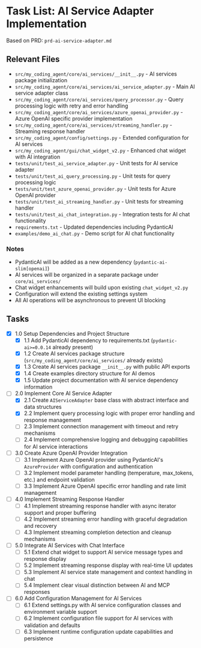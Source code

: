 # Task List: AI Service Adapter Implementation

Based on PRD: `prd-ai-service-adapter.md`

## Relevant Files

- `src/my_coding_agent/core/ai_services/__init__.py` - AI services package initialization
- `src/my_coding_agent/core/ai_services/ai_service_adapter.py` - Main AI service adapter class
- `src/my_coding_agent/core/ai_services/query_processor.py` - Query processing logic with retry and error handling
- `src/my_coding_agent/core/ai_services/azure_openai_provider.py` - Azure OpenAI specific provider implementation
- `src/my_coding_agent/core/ai_services/streaming_handler.py` - Streaming response handler
- `src/my_coding_agent/config/settings.py` - Extended configuration for AI services
- `src/my_coding_agent/gui/chat_widget_v2.py` - Enhanced chat widget with AI integration
- `tests/unit/test_ai_service_adapter.py` - Unit tests for AI service adapter
- `tests/unit/test_ai_query_processing.py` - Unit tests for query processing logic
- `tests/unit/test_azure_openai_provider.py` - Unit tests for Azure OpenAI provider
- `tests/unit/test_ai_streaming_handler.py` - Unit tests for streaming handler
- `tests/unit/test_ai_chat_integration.py` - Integration tests for AI chat functionality
- `requirements.txt` - Updated dependencies including PydanticAI
- `examples/demo_ai_chat.py` - Demo script for AI chat functionality

### Notes

- PydanticAI will be added as a new dependency (`pydantic-ai-slim[openai]`)
- AI services will be organized in a separate package under `core/ai_services/`
- Chat widget enhancements will build upon existing `chat_widget_v2.py`
- Configuration will extend the existing settings system
- All AI operations will be asynchronous to prevent UI blocking

## Tasks

- [x] 1.0 Setup Dependencies and Project Structure
    - [x] 1.1 Add PydanticAI dependency to requirements.txt (`pydantic-ai>=0.0.14` already present)
    - [x] 1.2 Create AI services package structure (`src/my_coding_agent/core/ai_services/` already exists)
    - [x] 1.3 Create AI services package `__init__.py` with public API exports
    - [x] 1.4 Create examples directory structure for AI demos
    - [x] 1.5 Update project documentation with AI service dependency information

- [ ] 2.0 Implement Core AI Service Adapter
    - [x] 2.1 Create `AIServiceAdapter` base class with abstract interface and data structures
    - [x] 2.2 Implement query processing logic with proper error handling and response management
    - [ ] 2.3 Implement connection management with timeout and retry mechanisms
    - [ ] 2.4 Implement comprehensive logging and debugging capabilities for AI service interactions

- [ ] 3.0 Create Azure OpenAI Provider Integration
    - [ ] 3.1 Implement Azure OpenAI provider using PydanticAI's `AzureProvider` with configuration and authentication
    - [ ] 3.2 Implement model parameter handling (temperature, max_tokens, etc.) and endpoint validation
    - [ ] 3.3 Implement Azure OpenAI specific error handling and rate limit management

- [ ] 4.0 Implement Streaming Response Handler
    - [ ] 4.1 Implement streaming response handler with async iterator support and proper buffering
    - [ ] 4.2 Implement streaming error handling with graceful degradation and recovery
    - [ ] 4.3 Implement streaming completion detection and cleanup mechanisms

- [ ] 5.0 Integrate AI Services with Chat Interface
    - [ ] 5.1 Extend chat widget to support AI service message types and response display
    - [ ] 5.2 Implement streaming response display with real-time UI updates
    - [ ] 5.3 Implement AI service state management and context handling in chat
    - [ ] 5.4 Implement clear visual distinction between AI and MCP responses

- [ ] 6.0 Add Configuration Management for AI Services
    - [ ] 6.1 Extend settings.py with AI service configuration classes and environment variable support
    - [ ] 6.2 Implement configuration file support for AI services with validation and defaults
    - [ ] 6.3 Implement runtime configuration update capabilities and persistence
